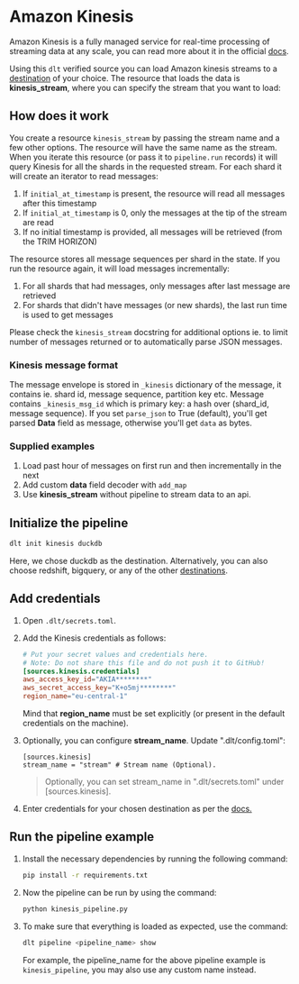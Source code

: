 # Amazon Kinesis

Amazon Kinesis is a fully managed service for real-time processing of streaming data at any scale,
you can read more about it in the official [docs](https://docs.aws.amazon.com/streams/latest/dev/key-concepts.html).

Using this `dlt` verified source you can load Amazon kinesis streams to a
[destination](https://dlthub.com/docs/dlt-ecosystem/destinations/) of your choice. The resource
that loads the data is **kinesis_stream**, where you can specify the stream that you want to load:

## How does it work
You create a resource `kinesis_stream` by passing the stream name and a few other options. The resource will have the same name as the stream. When
you iterate this resource (or pass it to `pipeline.run` records) it will query Kinesis for all the shards in the requested stream.
For each shard it will create an iterator to read messages:
1. If `initial_at_timestamp` is present, the resource will read all messages after this timestamp
2. If `initial_at_timestamp` is 0, only the messages at the tip of the stream are read
3. If no initial timestamp is provided, all messages will be retrieved (from the TRIM HORIZON)

The resource stores all message sequences per shard in the state. If you run the resource again, it will load messages incrementally:
1. For all shards that had messages, only messages after last message are retrieved
2. For shards that didn't have messages (or new shards), the last run time is used to get messages

Please check the `kinesis_stream` docstring for additional options ie. to limit number of messages returned or to automatically parse JSON messages.

### Kinesis message format
The message envelope is stored in `_kinesis` dictionary of the message, it contains ie. shard id, message sequence, partition key etc.
Message contains `_kinesis_msg_id` which is primary key: a hash over (shard_id, message sequence).
If you set `parse_json` to True (default), you'll get parsed **Data** field as message, otherwise you'll get `data` as bytes.

### Supplied examples
1. Load past hour of messages on first run and then incrementally in the next
2. Add custom **data** field decoder with `add_map`
3. Use **kinesis_stream** without pipeline to stream data to an api.


## Initialize the pipeline

```bash
dlt init kinesis duckdb
```

Here, we chose duckdb as the destination. Alternatively, you can also choose redshift, bigquery, or
any of the other [destinations](https://dlthub.com/docs/dlt-ecosystem/destinations/).

## Add credentials

1. Open `.dlt/secrets.toml`.

2. Add the Kinesis credentials as follows:

   ```toml
   # Put your secret values and credentials here.
   # Note: Do not share this file and do not push it to GitHub!
   [sources.kinesis.credentials]
   aws_access_key_id="AKIA********"
   aws_secret_access_key="K+o5mj********"
   region_name="eu-central-1"
   ```

   Mind that **region_name** must be set explicitly (or present in the default credentials on the machine).

3. Optionally, you can configure **stream_name**. Update ".dlt/config.toml":

   ```
   [sources.kinesis]
   stream_name = "stream" # Stream name (Optional).
   ```

   > Optionally, you can set stream_name in ".dlt/secrets.toml" under [sources.kinesis].

4. Enter credentials for your chosen destination as per the
   [docs.](https://dlthub.com/docs/dlt-ecosystem/destinations/)

## Run the pipeline example

1. Install the necessary dependencies by running the following command:

   ```bash
   pip install -r requirements.txt
   ```

2. Now the pipeline can be run by using the command:

   ```bash
   python kinesis_pipeline.py
   ```

3. To make sure that everything is loaded as expected, use the command:

   ```bash
   dlt pipeline <pipeline_name> show
   ```

   For example, the pipeline_name for the above pipeline example is `kinesis_pipeline`, you may also use
   any custom name instead.
